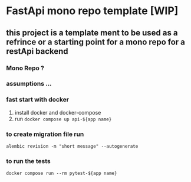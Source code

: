 # FastApi mono repo template [WIP]

## this project is a template ment to be used as a refrince or a starting point for a mono repo for a restApi backend

### Mono Repo ?

### assumptions ...

### fast start with docker

1. install docker and docker-compose
1. run `docker compose up api-${app name}`

### to create migration file run

`alembic revision -m "short message" --autogenerate`

### to run the tests

`docker compose run --rm pytest-${app name}`
